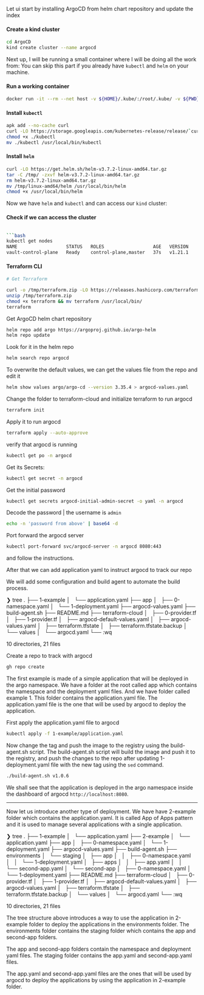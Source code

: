 Let ui start by installing ArgoCD from helm chart repository and update the index

#### Create a kind cluster

```bash
cd ArgoCD
kind create cluster --name argocd
```

Next up, I will be running a small container where I will be doing all the work from:
You can skip this part if you already have `kubectl` and `helm` on your machine.

#### Run a working container

```bash
docker run -it --rm --net host -v ${HOME}/.kube/:/root/.kube/ -v ${PWD}:/work -w /work alpine sh
```

#### Install `kubectl`

```bash
apk add --no-cache curl
curl -LO https://storage.googleapis.com/kubernetes-release/release/`curl -s https://storage.googleapis.com/kubernetes-release/release/stable.txt`/bin/linux/amd64/kubectl
chmod +x ./kubectl
mv ./kubectl /usr/local/bin/kubectl
```

#### Install `helm`

```bash
curl -LO https://get.helm.sh/helm-v3.7.2-linux-amd64.tar.gz
tar -C /tmp/ -zxvf helm-v3.7.2-linux-amd64.tar.gz
rm helm-v3.7.2-linux-amd64.tar.gz
mv /tmp/linux-amd64/helm /usr/local/bin/helm
chmod +x /usr/local/bin/helm
```

Now we have `helm` and `kubectl` and can access our `kind` cluster:

#### Check if we can access the cluster

````bash

```bash
kubectl get nodes
NAME                  STATUS   ROLES                  AGE   VERSION
vault-control-plane   Ready    control-plane,master   37s   v1.21.1
````

#### Terraform CLI

```bash
# Get Terraform

curl -o /tmp/terraform.zip -LO https://releases.hashicorp.com/terraform/1.5.5/terraform_1.5.5_linux_amd64.zip
unzip /tmp/terraform.zip
chmod +x terraform && mv terraform /usr/local/bin/
terraform
```

Get ArgoCD helm chart repository

```bash
helm repo add argo https://argoproj.github.io/argo-helm
helm repo update
```

Look for it in the helm repo

```bash
helm search repo argocd
```

To overwrite the default values, we can get the values file from the repo and edit it

```bash
helm show values argo/argo-cd --version 3.35.4 > argocd-values.yaml
```

Change the folder to terraform-cloud and initialize terraform to run argocd

```bash
terraform init
```

Apply it to run argocd

```bash
terraform apply --auto-approve
```

verify that argocd is running

```bash
kubectl get po -n argocd
```

Get its Secrets:

```bash
kubectl get secret -n argocd
```

Get the initial password

```bash
kubectl get secrets argocd-initial-admin-secret -o yaml -n argocd
```

Decode the password | the username is `admin`

```bash
echo -n 'password from above' | base64 -d
```

Port forward the argocd server

```bash
kubectl port-forward svc/argocd-server -n argocd 8080:443
```

and follow the instructions.

After that we can add application yaml to instruct argocd to track our repo

We will add some configuration and build agent to automate the build process.

<!-- prettier-ignore-start -->
❯ tree
.
├── 1-example
│   └── application.yaml
├── app
│   ├── 0-namespace.yaml
│   └── 1-deployment.yaml
├── argocd-values.yaml
├── build-agent.sh
├── README.md
├── terraform-cloud
│   ├── 0-provider.tf
│   ├── 1-provider.tf
│   ├── argocd-default-values.yaml
│   ├── argocd-values.yaml
│   ├── terraform.tfstate
│   ├── terraform.tfstate.backup
│   └── values
│       └── argocd.yaml
└── :wq

10 directories, 21 files

<!-- prettier-ignore-end -->

Create a repo to track with argocd

```bash
gh repo create
```

The first example is made of a simple application that will be deployed in the argo namespace. We have a folder at the root called app which contains the namespace and the deployment yaml files. And we have folder called example 1. This folder contains the application.yaml file. The application.yaml file is the one that will be used by argocd to deploy the application.

First apply the application.yaml file to argocd

```bash
kubectl apply -f 1-example/application.yaml
```

Now change the tag and push the image to the registry using the build-agent.sh script. The build-agent.sh script will build the image and push it to the registry, and push the changes to the repo after updating 1-deployment.yaml file with the new tag using the `sed` command.

```bash
./build-agent.sh v1.0.6
```

We shall see that the application is deployed in the argo namespace inside the dashboard of argocd `http://localhost:8080`.

---

Now let us introduce another type of deployment.
We have have 2-example folder which contains the application.yaml. It is called App of Apps pattern and it is used to manage several applications with a single application.

<!-- prettier-ignore-start -->
❯ tree
.
├── 1-example
│   └── application.yaml
├── 2-example
│   └── application.yaml
├── app
│   ├── 0-namespace.yaml
│   └── 1-deployment.yaml
├── argocd-values.yaml
├── build-agent.sh
├── environments
│   └── staging
│       ├── app
│       │   ├── 0-namespace.yaml
│       │   └── 1-deployment.yaml
│       ├── apps
│       │   ├── app.yaml
│       │   └── second-app.yaml
│       └── second-app
│           ├── 0-namespace.yaml
│           └── 1-deployment.yaml
├── README.md
├── terraform-cloud
│   ├── 0-provider.tf
│   ├── 1-provider.tf
│   ├── argocd-default-values.yaml
│   ├── argocd-values.yaml
│   ├── terraform.tfstate
│   ├── terraform.tfstate.backup
│   └── values
│       └── argocd.yaml
└── :wq

10 directories, 21 files

<!-- prettier-ignore-end -->

The tree structure above introduces a way to use the application in 2-example folder to deploy the applications in the environments folder. The environments folder contains the staging folder which contains the app and second-app folders.

The app and second-app folders contain the namespace and deployment yaml files. The staging folder contains the app.yaml and second-app.yaml files.

The app.yaml and second-app.yaml files are the ones that will be used by argocd to deploy the applications by using the application in 2-example folder.

<!-- ```bash
helm install argocd -n argocd --create-namespace argo/argo-cd --version 3.35.4 -f terraform/argocd-default-values.yaml
```` -->

